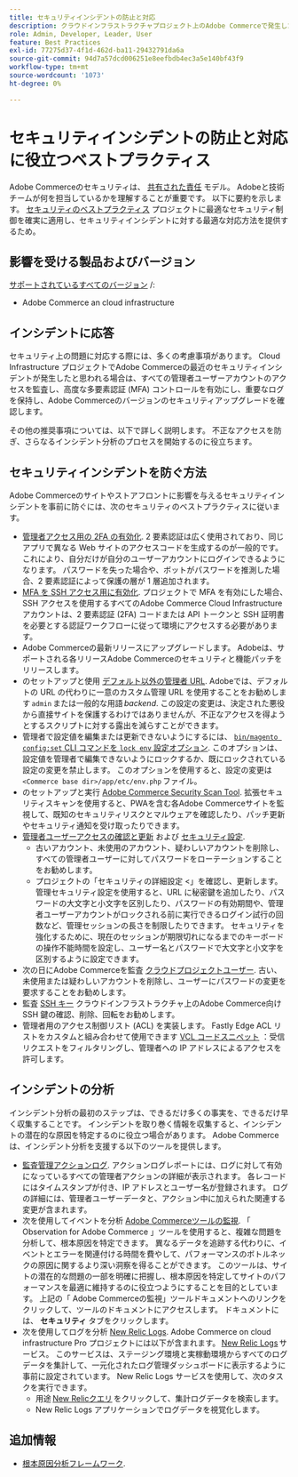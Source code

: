 ```yaml
---
title: セキュリティインシデントの防止と対応
description: クラウドインフラストラクチャプロジェクト上のAdobe Commerceで発生したセキュリティ上の問題を回避し、対応するためのベストプラクティスについて説明します。
role: Admin, Developer, Leader, User
feature: Best Practices
exl-id: 77275d37-4f1d-462d-ba11-29432791da6a
source-git-commit: 94d7a57dcd006251e8eefbdb4ec3a5e140bf43f9
workflow-type: tm+mt
source-wordcount: '1073'
ht-degree: 0%

---
```


# セキュリティインシデントの防止と対応に役立つベストプラクティス

Adobe Commerceのセキュリティは、 [共有された責任](https://www.adobe.com/content/dam/cc/en/trust-center/ungated/whitepapers/experience-cloud/adobe-commerce-shared-responsibility-guide.pdf) モデル。 Adobeと技術チームが何を担当しているかを理解することが重要です。 以下に要約を示します。 [セキュリティのベストプラクティス](https://www.adobe.com/content/dam/cc/en/security/pdfs/Adobe-Magento-Commerce-Best-Practices-Guide.pdf) プロジェクトに最適なセキュリティ制御を確実に適用し、セキュリティインシデントに対する最適な対応方法を提供するため。

## 影響を受ける製品およびバージョン

[サポートされているすべてのバージョン](../../../release/versions.md) /:

- Adobe Commerce an cloud infrastructure

## インシデントに応答

セキュリティ上の問題に対応する際には、多くの考慮事項があります。 Cloud Infrastructure プロジェクトでAdobe Commerceの最近のセキュリティインシデントが発生したと思われる場合は、すべての管理者ユーザーアカウントのアクセスを監査し、高度な多要素認証 (MFA) コントロールを有効にし、重要なログを保持し、Adobe Commerceのバージョンのセキュリティアップグレードを確認します。

その他の推奨事項については、以下で詳しく説明します。 不正なアクセスを防ぎ、さらなるインシデント分析のプロセスを開始するのに役立ちます。

## セキュリティインシデントを防ぐ方法

Adobe Commerceのサイトやストアフロントに影響を与えるセキュリティインシデントを事前に防ぐには、次のセキュリティのベストプラクティスに従います。

- [管理者アクセス用の 2FA の有効化](https://docs.magento.com/user-guide/stores/security-two-factor-authentication.html).
2 要素認証は広く使用されており、同じアプリで異なる Web サイトのアクセスコードを生成するのが一般的です。 これにより、自分だけが自分のユーザーアカウントにログインできるようになります。 パスワードを失った場合や、ボットがパスワードを推測した場合、2 要素認証によって保護の層が 1 層追加されます。
- [MFA を SSH アクセス用に有効化](https://devdocs.magento.com/cloud/project/project-enable-mfa-enforcement.html).
プロジェクトで MFA を有効にした場合、SSH アクセスを使用するすべてのAdobe Commerce Cloud Infrastructure アカウントは、2 要素認証 (2FA) コードまたは API トークンと SSH 証明書を必要とする認証ワークフローに従って環境にアクセスする必要があります。
- Adobe Commerceの最新リリースにアップグレードします。
Adobeは、サポートされる各リリースAdobe Commerceのセキュリティと機能パッチをリリースします。
- のセットアップと使用 [デフォルト以外の管理者 URL](https://docs.magento.com/user-guide/stores/store-urls-custom-admin.html).
Adobeでは、デフォルトの URL の代わりに一意のカスタム管理 URL を使用することをお勧めします `admin` または一般的な用語 *backend*. この設定の変更は、決定された悪役から直接サイトを保護するわけではありませんが、不正なアクセスを得ようとするスクリプトに対する露出を減らすことができます。
- 管理者で設定値を編集または更新できないようにするには、  [`bin/magento config:set` CLI コマンドを `lock env` 設定オプション](https://experienceleague.adobe.com/docs/commerce-operations/configuration-guide/cli/configuration-management/set-configuration-values.html#set-configuration-values-that-cannot-be-edited-in-the-admin). このオプションは、設定値を管理者で編集できないようにロックするか、既にロックされている設定の変更を禁止します。 このオプションを使用すると、設定の変更は `<Commerce base dir>/app/etc/env.php` ファイル。
- のセットアップと実行 [Adobe Commerce Security Scan Tool](https://docs.magento.com/user-guide/magento/security-scan.html).
拡張セキュリティスキャンを使用すると、PWAを含む各Adobe Commerceサイトを監視して、既知のセキュリティリスクとマルウェアを確認したり、パッチ更新やセキュリティ通知を受け取ったりできます。
- [管理者ユーザーアクセスの確認と更新](https://docs.magento.com/user-guide/system/permissions-users-all.html) および [セキュリティ設定](https://docs.magento.com/user-guide/stores/security-admin.html).
   - 古いアカウント、未使用のアカウント、疑わしいアカウントを削除し、すべての管理者ユーザーに対してパスワードをローテーションすることをお勧めします。
   - プロジェクトの「セキュリティの詳細設定 &lt;」を確認し、更新します。 管理セキュリティ設定を使用すると、URL に秘密鍵を追加したり、パスワードの大文字と小文字を区別したり、パスワードの有効期間や、管理者ユーザーアカウントがロックされる前に実行できるログイン試行の回数など、管理セッションの長さを制限したりできます。 セキュリティを強化するために、現在のセッションが期限切れになるまでのキーボードの操作不能時間を設定し、ユーザー名とパスワードで大文字と小文字を区別するように設定できます。
- 次の日にAdobe Commerceを監査 [クラウドプロジェクトユーザー](https://devdocs.magento.com/cloud/project/user-admin.html).
古い、未使用または疑わしいアカウントを削除し、ユーザーにパスワードの変更を要求することをお勧めします。
- 監査 [SSH キー](https://devdocs.magento.com/cloud/before/before-workspace-ssh.html) クラウドインフラストラクチャ上のAdobe Commerce向け
SSH 鍵の確認、削除、回転をお勧めします。
- 管理者用のアクセス制御リスト (ACL) を実装します。
Fastly Edge ACL リストをカスタムと組み合わせて使用できます [VCL コードスニペット](https://devdocs.magento.com/cloud/cdn/fastly-vcl-allowlist.html#vcl) ：受信リクエストをフィルタリングし、管理者への IP アドレスによるアクセスを許可します。

## インシデントの分析

インシデント分析の最初のステップは、できるだけ多くの事実を、できるだけ早く収集することです。 インシデントを取り巻く情報を収集すると、インシデントの潜在的な原因を特定するのに役立つ場合があります。 Adobe Commerceは、インシデント分析を支援する以下のツールを提供します。

- [監査管理アクションログ](https://docs.magento.com/user-guide/system/action-log-report.html).
アクションログレポートには、ログに対して有効になっているすべての管理者アクションの詳細が表示されます。 各レコードにはタイムスタンプが付き、IP アドレスとユーザー名が登録されます。 ログの詳細には、管理者ユーザーデータと、アクション中に加えられた関連する変更が含まれます。
- 次を使用してイベントを分析 [Adobe Commerceツールの監視](https://experienceleague.adobe.com/docs/commerce-operations/tools/observation-for-adobe-commerce/intro.html?lang=en).
「 Observation for Adobe Commerce 」ツールを使用すると、複雑な問題を分析して、根本原因を特定できます。 異なるデータを追跡する代わりに、イベントとエラーを関連付ける時間を費やして、パフォーマンスのボトルネックの原因に関するより深い洞察を得ることができます。
このツールは、サイトの潜在的な問題の一部を明確に把握し、根本原因を特定してサイトのパフォーマンスを最適に維持するのに役立つようにすることを目的としています。 上記の「 Adobe Commerceの監視」ツールドキュメントへのリンクをクリックして、ツールのドキュメントにアクセスします。 ドキュメントには、 **セキュリティ** タブをクリックします。
- 次を使用してログを分析 [New Relic Logs](https://devdocs.magento.com/cloud/project/new-relic.html#new-relic-logs). Adobe Commerce on cloud infrastructure Pro プロジェクトには以下が含まれます。 [New Relic Logs](https://docs.newrelic.com/docs/logs/new-relic-logs/get-started/introduction-new-relic-logs) サービス。 このサービスは、ステージング環境と実稼動環境からすべてのログデータを集計して、一元化されたログ管理ダッシュボードに表示するように事前に設定されています。
New Relic Logs サービスを使用して、次のタスクを実行できます。
   - 用途 [New Relicクエリ](https://docs.newrelic.com/docs/logs/new-relic-logs/ui-data/query-syntax-logs) をクリックして、集計ログデータを検索します。
   - New Relic Logs アプリケーションでログデータを視覚化します。

## 追加情報

- [根本原因分析フレームワーク](https://sansec.io/kb/incident-response/magento-root-cause-analysis).
